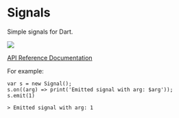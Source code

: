 Signals
=======

Simple signals for Dart.

[![](https://drone.io/aliafshar/Signals/status.png)](https://drone.io/aliafshar/Signals/latest)

[API Reference Documentation](http://aliafshar.github.com/dart-signals/docs/)

For example:

    var s = new Signal();
 	s.on((arg) => print('Emitted signal with arg: $arg'));
 	s.emit(1)

	> Emitted signal with arg: 1

